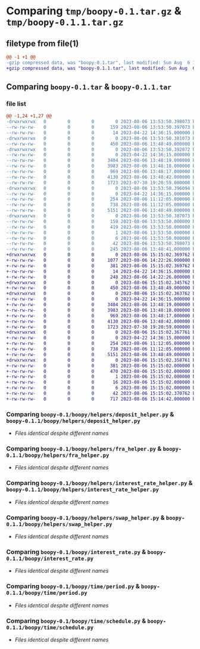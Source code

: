 # Comparing `tmp/boopy-0.1.tar.gz` & `tmp/boopy-0.1.1.tar.gz`

## filetype from file(1)

```diff
@@ -1 +1 @@
-gzip compressed data, was "boopy-0.1.tar", last modified: Sun Aug  6 13:53:50 2023, max compression
+gzip compressed data, was "boopy-0.1.1.tar", last modified: Sun Aug  6 15:15:02 2023, max compression
```

## Comparing `boopy-0.1.tar` & `boopy-0.1.1.tar`

### file list

```diff
@@ -1,24 +1,27 @@
-drwxrwxrwx   0        0        0        0 2023-08-06 13:53:50.398073 boopy-0.1/
--rw-rw-rw-   0        0        0      159 2023-08-06 13:53:50.397073 boopy-0.1/PKG-INFO
--rw-rw-rw-   0        0        0       14 2023-04-22 14:36:15.000000 boopy-0.1/README.md
-drwxrwxrwx   0        0        0        0 2023-08-06 13:53:50.381073 boopy-0.1/boopy/
--rw-rw-rw-   0        0        0      450 2023-08-06 13:48:49.000000 boopy-0.1/boopy/__init__.py
-drwxrwxrwx   0        0        0        0 2023-08-06 13:53:50.392072 boopy-0.1/boopy/helpers/
--rw-rw-rw-   0        0        0        0 2023-04-22 14:36:15.000000 boopy-0.1/boopy/helpers/__init__.py
--rw-rw-rw-   0        0        0     3404 2023-08-06 13:48:19.000000 boopy-0.1/boopy/helpers/deposit_helper.py
--rw-rw-rw-   0        0        0     3983 2023-08-06 13:48:18.000000 boopy-0.1/boopy/helpers/fra_helper.py
--rw-rw-rw-   0        0        0      969 2023-08-06 13:48:17.000000 boopy-0.1/boopy/helpers/interest_rate_helper.py
--rw-rw-rw-   0        0        0     4130 2023-08-06 13:48:42.000000 boopy-0.1/boopy/helpers/swap_helper.py
--rw-rw-rw-   0        0        0     1723 2023-07-30 19:20:59.000000 boopy-0.1/boopy/interest_rate.py
-drwxrwxrwx   0        0        0        0 2023-08-06 13:53:50.396094 boopy-0.1/boopy/time/
--rw-rw-rw-   0        0        0        0 2023-04-22 14:36:15.000000 boopy-0.1/boopy/time/__init__.py
--rw-rw-rw-   0        0        0      254 2023-08-06 11:12:05.000000 boopy-0.1/boopy/time/frequency.py
--rw-rw-rw-   0        0        0      738 2023-08-06 11:12:05.000000 boopy-0.1/boopy/time/period.py
--rw-rw-rw-   0        0        0     5151 2023-08-06 13:48:49.000000 boopy-0.1/boopy/time/schedule.py
-drwxrwxrwx   0        0        0        0 2023-08-06 13:53:50.387073 boopy-0.1/boopy.egg-info/
--rw-rw-rw-   0        0        0      159 2023-08-06 13:53:50.000000 boopy-0.1/boopy.egg-info/PKG-INFO
--rw-rw-rw-   0        0        0      419 2023-08-06 13:53:50.000000 boopy-0.1/boopy.egg-info/SOURCES.txt
--rw-rw-rw-   0        0        0        1 2023-08-06 13:53:50.000000 boopy-0.1/boopy.egg-info/dependency_links.txt
--rw-rw-rw-   0        0        0        6 2023-08-06 13:53:50.000000 boopy-0.1/boopy.egg-info/top_level.txt
--rw-rw-rw-   0        0        0       42 2023-08-06 13:53:50.398073 boopy-0.1/setup.cfg
--rw-rw-rw-   0        0        0      245 2023-08-06 13:48:41.000000 boopy-0.1/setup.py
+drwxrwxrwx   0        0        0        0 2023-08-06 15:15:02.369762 boopy-0.1.1/
+-rw-rw-rw-   0        0        0     1077 2023-08-06 14:22:26.000000 boopy-0.1.1/LICENSE.txt
+-rw-rw-rw-   0        0        0      381 2023-08-06 15:15:02.369762 boopy-0.1.1/PKG-INFO
+-rw-rw-rw-   0        0        0       14 2023-04-22 14:36:15.000000 boopy-0.1.1/README.md
+-rw-rw-rw-   0        0        0      248 2023-08-06 14:22:26.000000 boopy-0.1.1/README.rst
+drwxrwxrwx   0        0        0        0 2023-08-06 15:15:02.345762 boopy-0.1.1/boopy/
+-rw-rw-rw-   0        0        0      450 2023-08-06 13:48:49.000000 boopy-0.1.1/boopy/__init__.py
+drwxrwxrwx   0        0        0        0 2023-08-06 15:15:02.363762 boopy-0.1.1/boopy/helpers/
+-rw-rw-rw-   0        0        0        0 2023-04-22 14:36:15.000000 boopy-0.1.1/boopy/helpers/__init__.py
+-rw-rw-rw-   0        0        0     3404 2023-08-06 13:48:19.000000 boopy-0.1.1/boopy/helpers/deposit_helper.py
+-rw-rw-rw-   0        0        0     3983 2023-08-06 13:48:18.000000 boopy-0.1.1/boopy/helpers/fra_helper.py
+-rw-rw-rw-   0        0        0      969 2023-08-06 13:48:17.000000 boopy-0.1.1/boopy/helpers/interest_rate_helper.py
+-rw-rw-rw-   0        0        0     4130 2023-08-06 13:48:42.000000 boopy-0.1.1/boopy/helpers/swap_helper.py
+-rw-rw-rw-   0        0        0     1723 2023-07-30 19:20:59.000000 boopy-0.1.1/boopy/interest_rate.py
+drwxrwxrwx   0        0        0        0 2023-08-06 15:15:02.367761 boopy-0.1.1/boopy/time/
+-rw-rw-rw-   0        0        0        0 2023-04-22 14:36:15.000000 boopy-0.1.1/boopy/time/__init__.py
+-rw-rw-rw-   0        0        0      254 2023-08-06 11:12:05.000000 boopy-0.1.1/boopy/time/frequency.py
+-rw-rw-rw-   0        0        0      738 2023-08-06 11:12:05.000000 boopy-0.1.1/boopy/time/period.py
+-rw-rw-rw-   0        0        0     5151 2023-08-06 13:48:49.000000 boopy-0.1.1/boopy/time/schedule.py
+drwxrwxrwx   0        0        0        0 2023-08-06 15:15:02.358761 boopy-0.1.1/boopy.egg-info/
+-rw-rw-rw-   0        0        0      381 2023-08-06 15:15:02.000000 boopy-0.1.1/boopy.egg-info/PKG-INFO
+-rw-rw-rw-   0        0        0      470 2023-08-06 15:15:02.000000 boopy-0.1.1/boopy.egg-info/SOURCES.txt
+-rw-rw-rw-   0        0        0        1 2023-08-06 15:15:02.000000 boopy-0.1.1/boopy.egg-info/dependency_links.txt
+-rw-rw-rw-   0        0        0       16 2023-08-06 15:15:02.000000 boopy-0.1.1/boopy.egg-info/requires.txt
+-rw-rw-rw-   0        0        0        6 2023-08-06 15:15:02.000000 boopy-0.1.1/boopy.egg-info/top_level.txt
+-rw-rw-rw-   0        0        0       42 2023-08-06 15:15:02.370762 boopy-0.1.1/setup.cfg
+-rw-rw-rw-   0        0        0      717 2023-08-06 15:14:42.000000 boopy-0.1.1/setup.py
```

### Comparing `boopy-0.1/boopy/helpers/deposit_helper.py` & `boopy-0.1.1/boopy/helpers/deposit_helper.py`

 * *Files identical despite different names*

### Comparing `boopy-0.1/boopy/helpers/fra_helper.py` & `boopy-0.1.1/boopy/helpers/fra_helper.py`

 * *Files identical despite different names*

### Comparing `boopy-0.1/boopy/helpers/interest_rate_helper.py` & `boopy-0.1.1/boopy/helpers/interest_rate_helper.py`

 * *Files identical despite different names*

### Comparing `boopy-0.1/boopy/helpers/swap_helper.py` & `boopy-0.1.1/boopy/helpers/swap_helper.py`

 * *Files identical despite different names*

### Comparing `boopy-0.1/boopy/interest_rate.py` & `boopy-0.1.1/boopy/interest_rate.py`

 * *Files identical despite different names*

### Comparing `boopy-0.1/boopy/time/period.py` & `boopy-0.1.1/boopy/time/period.py`

 * *Files identical despite different names*

### Comparing `boopy-0.1/boopy/time/schedule.py` & `boopy-0.1.1/boopy/time/schedule.py`

 * *Files identical despite different names*

